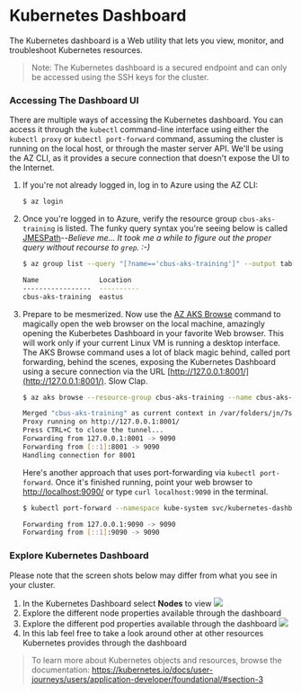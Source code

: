 # Kubernetes Dashboard

The Kubernetes dashboard is a Web utility that lets you view, monitor, and troubleshoot Kubernetes resources. 

> Note: The Kubernetes dashboard is a secured endpoint and can only be accessed using the SSH keys for the cluster.

### Accessing The Dashboard UI

There are multiple ways of accessing the Kubernetes dashboard. You can access it through the `kubectl` command-line interface using either the `kubectl proxy` or `kubectl port-forward` command, assuming the cluster is running on the local host, or through the master server API. We'll be using the AZ CLI, as it provides a secure connection that doesn't expose the UI to the Internet.

1. If you're not already logged in, log in to Azure using the AZ CLI: 

    ```bash
    $ az login
    ```

2. Once you're logged in to Azure, verify the resource group `cbus-aks-training` is listed. The funky query syntax you're seeing below is called [JMESPath](http://jmespath.org/)--*Believe me... It took me a while to figure out the proper query without recourse to `grep`. :-)*

    ```bash
    $ az group list --query "[?name=='cbus-aks-training']" --output table

    Name               Location
    -----------------  ----------
    cbus-aks-training  eastus
    ```

3. Prepare to be mesmerized. Now use the [AZ AKS Browse](https://docs.microsoft.com/en-us/cli/azure/aks?view=azure-cli-latest#az-aks-browse) command to magically open the web browser on the local machine, amazingly opening the Kuberbetes Dashboard in your favorite Web browser. This will work only if your current Linux VM is running a desktop interface. The AKS Browse command uses a lot of black magic behind, called port forwarding, behind the scenes, exposing the Kubernetes Dashboard using a secure connection via the URL [http://127.0.0.1:8001/](http://127.0.0.1:8001/). Slow Clap.

    ```bash
    $ az aks browse --resource-group cbus-aks-training --name cbus-aks-training

    Merged "cbus-aks-training" as current context in /var/folders/jn/7s1wmzf54876vnbxcz3b1rpc6mz47k/T/tmpu24bzf2_
    Proxy running on http://127.0.0.1:8001/
    Press CTRL+C to close the tunnel...
    Forwarding from 127.0.0.1:8001 -> 9090
    Forwarding from [::1]:8001 -> 9090
    Handling connection for 8001
    ```

    Here's another approach that uses port-forwarding via `kubectl port-forward`. Once it's finished running, point your web browser to [http://localhost:9090/](http://localhost:9090/) or type `curl localhost:9090` in the terminal.

    ```bash
    $ kubectl port-forward --namespace kube-system svc/kubernetes-dashboard 9090:80

    Forwarding from 127.0.0.1:9090 -> 9090
    Forwarding from [::1]:9090 -> 9090
    ```

### Explore Kubernetes Dashboard

Please note that the screen shots below may differ from what you see in your cluster.

1. In the Kubernetes Dashboard select **Nodes** to view
![](img/ui_nodes.png)
2. Explore the different node properties available through the dashboard
3. Explore the different pod properties available through the dashboard ![](img/ui_pods.png)
4. In this lab feel free to take a look around other at  other resources Kubernetes provides through the dashboard

> To learn more about Kubernetes objects and resources, browse the documentation: <https://kubernetes.io/docs/user-journeys/users/application-developer/foundational/#section-3>
